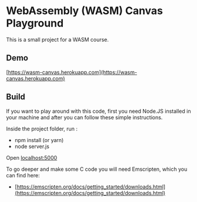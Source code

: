# WebAssembly (WASM) Canvas Playground
This is a small project for a WASM course.

## Demo
[https://wasm-canvas.herokuapp.com](https://wasm-canvas.herokuapp.com) 

## Build

If you want to play around with this code, first you need Node.JS installed in your machine and after you can follow these simple instructions.

Inside the project folder, run :
- npm install (or yarn)
- node server.js

Open [localhost:5000](localhost:5000)

To go deeper and make some C code you will need Emscripten, which you can find here: 

- [https://emscripten.org/docs/getting_started/downloads.html](https://emscripten.org/docs/getting_started/downloads.html)

